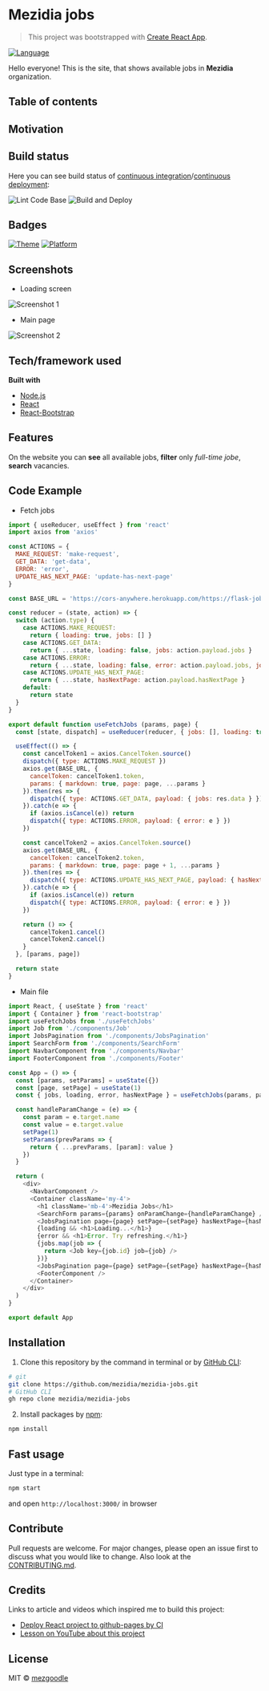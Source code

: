 # Mezidia jobs

> This project was bootstrapped with [Create React App](https://github.com/facebook/create-react-app).


[![Language](https://img.shields.io/badge/language-javascript-brightgreen?style=flat-square)](https://developer.mozilla.org/uk/docs/Web/JavaScript)

Hello everyone! This is the site, that shows available jobs in **Mezidia** organization.

## Table of contents

## Motivation


## Build status

Here you can see build status of [continuous integration](https://en.wikipedia.org/wiki/Continuous_integration)/[continuous deployment](https://en.wikipedia.org/wiki/Continuous_deployment):

![Lint Code Base](https://github.com/mezidia/mezidia-jobs/workflows/Lint%20Code%20Base/badge.svg)
![Build and Deploy](https://github.com/mezidia/mezidia-jobs/workflows/Build%20and%20Deploy/badge.svg)

## Badges

[![Theme](https://img.shields.io/badge/Theme-REST_API-brightgreen?style=flat-square)](https://uk.wikipedia.org/wiki/REST)
[![Platform](https://img.shields.io/badge/Platform-NodeJS-brightgreen?style=flat-square)](https://nodejs.org/uk/)
 
## Screenshots

- Loading screen

![Screenshot 1](https://raw.githubusercontent.com/mezgoodle/images/master/mezidia-jobs1.png)

- Main page

![Screenshot 2](https://raw.githubusercontent.com/mezgoodle/images/master/mezidia-jobs.png)

## Tech/framework used

**Built with**

- [Node.js](https://nodejs.org/uk/)
- [React](https://uk.reactjs.org/)
- [React-Bootstrap](https://react-bootstrap.github.io/)

## Features

On the website you can **see** all available jobs, **filter** only _full-time jobe_, **search** vacancies.

## Code Example

- Fetch jobs

```js
import { useReducer, useEffect } from 'react'
import axios from 'axios'

const ACTIONS = {
  MAKE_REQUEST: 'make-request',
  GET_DATA: 'get-data',
  ERROR: 'error',
  UPDATE_HAS_NEXT_PAGE: 'update-has-next-page'
}

const BASE_URL = 'https://cors-anywhere.herokuapp.com/https://flask-jobs.herokuapp.com/job'

const reducer = (state, action) => {
  switch (action.type) {
    case ACTIONS.MAKE_REQUEST:
      return { loading: true, jobs: [] }
    case ACTIONS.GET_DATA:
      return { ...state, loading: false, jobs: action.payload.jobs }
    case ACTIONS.ERROR:
      return { ...state, loading: false, error: action.payload.jobs, jobs: [] }
    case ACTIONS.UPDATE_HAS_NEXT_PAGE:
      return { ...state, hasNextPage: action.payload.hasNextPage }
    default:
      return state
  }
}

export default function useFetchJobs (params, page) {
  const [state, dispatch] = useReducer(reducer, { jobs: [], loading: true })

  useEffect(() => {
    const cancelToken1 = axios.CancelToken.source()
    dispatch({ type: ACTIONS.MAKE_REQUEST })
    axios.get(BASE_URL, {
      cancelToken: cancelToken1.token,
      params: { markdown: true, page: page, ...params }
    }).then(res => {
      dispatch({ type: ACTIONS.GET_DATA, payload: { jobs: res.data } })
    }).catch(e => {
      if (axios.isCancel(e)) return
      dispatch({ type: ACTIONS.ERROR, payload: { error: e } })
    })

    const cancelToken2 = axios.CancelToken.source()
    axios.get(BASE_URL, {
      cancelToken: cancelToken2.token,
      params: { markdown: true, page: page + 1, ...params }
    }).then(res => {
      dispatch({ type: ACTIONS.UPDATE_HAS_NEXT_PAGE, payload: { hasNextPage: res.data.length !== 0 } })
    }).catch(e => {
      if (axios.isCancel(e)) return
      dispatch({ type: ACTIONS.ERROR, payload: { error: e } })
    })

    return () => {
      cancelToken1.cancel()
      cancelToken2.cancel()
    }
  }, [params, page])

  return state
}
```

- Main file

```js
import React, { useState } from 'react'
import { Container } from 'react-bootstrap'
import useFetchJobs from './useFetchJobs'
import Job from './components/Job'
import JobsPagination from './components/JobsPagination'
import SearchForm from './components/SearchForm'
import NavbarComponent from './components/Navbar'
import FooterComponent from './components/Footer'

const App = () => {
  const [params, setParams] = useState({})
  const [page, setPage] = useState(1)
  const { jobs, loading, error, hasNextPage } = useFetchJobs(params, page)

  const handleParamChange = (e) => {
    const param = e.target.name
    const value = e.target.value
    setPage(1)
    setParams(prevParams => {
      return { ...prevParams, [param]: value }
    })
  }

  return (
    <div>
      <NavbarComponent />
      <Container className='my-4'>
        <h1 className='mb-4'>Mezidia Jobs</h1>
        <SearchForm params={params} onParamChange={handleParamChange} />
        <JobsPagination page={page} setPage={setPage} hasNextPage={hasNextPage} />
        {loading && <h1>Loading...</h1>}
        {error && <h1>Error. Try refreshing.</h1>}
        {jobs.map(job => {
          return <Job key={job.id} job={job} />
        })}
        <JobsPagination page={page} setPage={setPage} hasNextPage={hasNextPage} />
        <FooterComponent />
      </Container>
    </div>
  )
}

export default App
```

## Installation

1. Clone this repository by the command in terminal or by [GitHub CLI](https://cli.github.com/):

```bash
# git
git clone https://github.com/mezidia/mezidia-jobs.git
# GitHub CLI
gh repo clone mezidia/mezidia-jobs
```

2. Install packages by [npm](https://www.npmjs.com/):

```bash
npm install
```

## Fast usage

Just type in a terminal:

```bash
npm start
```

and open `http://localhost:3000/` in browser

## Contribute

Pull requests are welcome. For major changes, please open an issue first to discuss what you would like to change. Also look at the [CONTRIBUTING.md](https://github.com/mezidia/mezidia-jobs/blob/master/CONTRIBUTING.md).

## Credits

Links to article and videos which inspired me to build this project:

- [Deploy React project to github-pages by CI](https://github.com/marketplace/actions/deploy-to-github-pages)
- [Lesson on YouTube about this project](https://www.youtube.com/watch?v=fxY1q4SCB64)

## License

MIT © [mezgoodle](https://github.com/mezgoodle)
